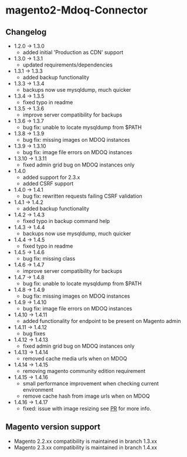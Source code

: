 # magento2-Mdoq-Connector

## Changelog
- 1.2.0 -> 1.3.0
    - added initial 'Production as CDN' support
- 1.3.0 -> 1.3.1
    - updated requirements/dependencies
- 1.3.1 -> 1.3.3
    - added backup functionality
- 1.3.3 -> 1.3.4
    - backups now use mysqldump, much quicker
- 1.3.4 -> 1.3.5
    - fixed typo in readme
- 1.3.5 -> 1.3.6
    - improve server compatibility for backups
- 1.3.6 -> 1.3.7
    - bug fix: unable to locate mysqldump from $PATH
- 1.3.8 -> 1.3.9
    - bug fix: missing images on MDOQ instances
- 1.3.9 -> 1.3.10
    - bug fix: image file errors on MDOQ instances
- 1.3.10 -> 1.3.11
    - fixed admin grid bug on MDOQ instances only
- 1.4.0 
    - added support for 2.3.x
    - added CSRF support
- 1.4.0 -> 1.4.1
    - bug fix: rewritten requests failing CSRF validation
- 1.4.1 -> 1.4.2
    - added backup functionality
- 1.4.2 -> 1.4.3
    - fixed typo in backup command help
- 1.4.3 -> 1.4.4
    - backups now use mysqldump, much quicker
- 1.4.4 -> 1.4.5
    - fixed typo in readme
- 1.4.5 -> 1.4.6
    - bug fix: missing class
- 1.4.6 -> 1.4.7
    - improve server compatibility for backups
- 1.4.7 -> 1.4.8
    - bug fix: unable to locate mysqldump from $PATH
- 1.4.8 -> 1.4.9
    - bug fix: missing images on MDOQ instances
- 1.4.9 -> 1.4.10
    - bug fix: image file errors on MDOQ instances
- 1.4.10 -> 1.4.11
    - added functionality for endpoint to be present on Magento admin
- 1.4.11 -> 1.4.12
    - bug fixes
- 1.4.12 -> 1.4.13
    - fixed admin grid bug on MDOQ instances only
- 1.4.13 -> 1.4.14
    - removed cache media urls when on MDOQ
- 1.4.14 -> 1.4.15
    - removing magento community edition requirement
- 1.4.15 -> 1.4.16
    - small performance improvement when checking current environment  
    - remove cache hash from image urls when on MDOQ  
- 1.4.16 -> 1.4.17
    - fixed: issue with image resizing see [PR](https://github.com/zero1limited/magento2-Mdoq-Connector/pull/4) for more info.
    
## Magento version support
 - Magento 2.2.xx compatibility is maintained in branch 1.3.xx
 - Magento 2.3.xx compatibility is maintained in branch 1.4.xx
